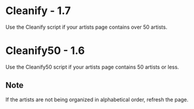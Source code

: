 # Cleanify - 1.7
Use the Cleanify script if your artists page contains over 50 artists.

# Cleanify50 - 1.6
Use the Cleanify50 script if your artists page contains 50 artists or less.  

## Note
If the artists are not being organized in alphabetical order, refresh the page.
